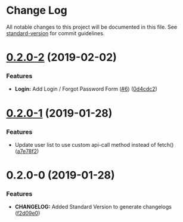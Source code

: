 # Change Log

All notable changes to this project will be documented in this file. See [standard-version](https://github.com/conventional-changelog/standard-version) for commit guidelines.

<a name="0.2.0-2"></a>
# [0.2.0-2](https://github.com/willvincent/mny-ui/compare/v0.2.0-1...v0.2.0-2) (2019-02-02)


### Features

* **Login:** Add Login / Forgot Password Form ([#6](https://github.com/willvincent/mny-ui/issues/6)) ([0d4cdc2](https://github.com/willvincent/mny-ui/commit/0d4cdc2))



<a name="0.2.0-1"></a>
# [0.2.0-1](https://github.com/willvincent/mny-ui/compare/v0.2.0-0...v0.2.0-1) (2019-01-28)


### Features

* Update user list to use custom api-call method instead of fetch() ([a7e78f2](https://github.com/willvincent/mny-ui/commit/a7e78f2))



<a name="0.2.0-0"></a>
# 0.2.0-0 (2019-01-28)


### Features

* **CHANGELOG:** Added Standard Version to generate changelogs ([f2d09e0](https://github.com/willvincent/mny-ui/commit/f2d09e0))
